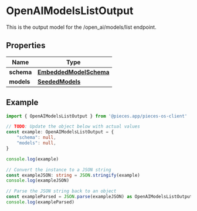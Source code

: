 
# OpenAIModelsListOutput

This is the output model for the /open_ai/models/list endpoint.

## Properties

Name | Type
------------ | -------------
**schema** | [**EmbeddedModelSchema**](EmbeddedModelSchema)
**models** | [**SeededModels**](SeededModels)

## Example

```typescript
import { OpenAIModelsListOutput } from '@pieces.app/pieces-os-client'

// TODO: Update the object below with actual values
const example: OpenAIModelsListOutput = {
    "schema": null,
    "models": null,
}

console.log(example)

// Convert the instance to a JSON string
const exampleJSON: string = JSON.stringify(example)
console.log(exampleJSON)

// Parse the JSON string back to an object
const exampleParsed = JSON.parse(exampleJSON) as OpenAIModelsListOutput
console.log(exampleParsed)
```


